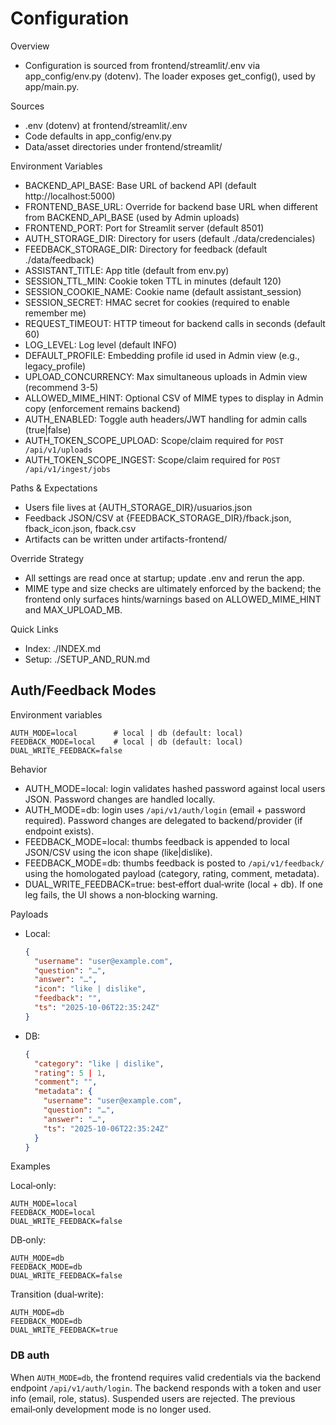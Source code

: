 # Configuration

Overview

- Configuration is sourced from frontend/streamlit/.env via app_config/env.py (dotenv). The loader exposes get_config(), used by app/main.py.

Sources

- .env (dotenv) at frontend/streamlit/.env
- Code defaults in app_config/env.py
- Data/asset directories under frontend/streamlit/

Environment Variables

- BACKEND_API_BASE: Base URL of backend API (default http://localhost:5000)
- FRONTEND_BASE_URL: Override for backend base URL when different from BACKEND_API_BASE (used by Admin uploads)
- FRONTEND_PORT: Port for Streamlit server (default 8501)
- AUTH_STORAGE_DIR: Directory for users (default ./data/credenciales)
- FEEDBACK_STORAGE_DIR: Directory for feedback (default ./data/feedback)
- ASSISTANT_TITLE: App title (default from env.py)
- SESSION_TTL_MIN: Cookie token TTL in minutes (default 120)
- SESSION_COOKIE_NAME: Cookie name (default assistant_session)
- SESSION_SECRET: HMAC secret for cookies (required to enable remember me)
- REQUEST_TIMEOUT: HTTP timeout for backend calls in seconds (default 60)
- LOG_LEVEL: Log level (default INFO)
- DEFAULT_PROFILE: Embedding profile id used in Admin view (e.g., legacy_profile)
- UPLOAD_CONCURRENCY: Max simultaneous uploads in Admin view (recommend 3-5)
- ALLOWED_MIME_HINT: Optional CSV of MIME types to display in Admin copy (enforcement remains backend)
- AUTH_ENABLED: Toggle auth headers/JWT handling for admin calls (true|false)
- AUTH_TOKEN_SCOPE_UPLOAD: Scope/claim required for `POST /api/v1/uploads`
- AUTH_TOKEN_SCOPE_INGEST: Scope/claim required for `POST /api/v1/ingest/jobs`

Paths & Expectations

- Users file lives at {AUTH_STORAGE_DIR}/usuarios.json
- Feedback JSON/CSV at {FEEDBACK_STORAGE_DIR}/fback.json, fback_icon.json, fback.csv
- Artifacts can be written under artifacts-frontend/

Override Strategy

- All settings are read once at startup; update .env and rerun the app.
- MIME type and size checks are ultimately enforced by the backend; the frontend only surfaces hints/warnings based on ALLOWED_MIME_HINT and MAX_UPLOAD_MB.

Quick Links

- Index: ./INDEX.md
- Setup: ./SETUP_AND_RUN.md

## Auth/Feedback Modes

Environment variables

```
AUTH_MODE=local        # local | db (default: local)
FEEDBACK_MODE=local    # local | db (default: local)
DUAL_WRITE_FEEDBACK=false
```

Behavior

- AUTH_MODE=local: login validates hashed password against local users JSON. Password changes are handled locally.
- AUTH_MODE=db: login uses `/api/v1/auth/login` (email + password required). Password changes are delegated to backend/provider (if endpoint exists).
- FEEDBACK_MODE=local: thumbs feedback is appended to local JSON/CSV using the icon shape (like|dislike).
- FEEDBACK_MODE=db: thumbs feedback is posted to `/api/v1/feedback/` using the homologated payload (category, rating, comment, metadata).
- DUAL_WRITE_FEEDBACK=true: best‑effort dual‑write (local + db). If one leg fails, the UI shows a non‑blocking warning.

Payloads

- Local:
  ```json
  {
    "username": "user@example.com",
    "question": "…",
    "answer": "…",
    "icon": "like | dislike",
    "feedback": "",
    "ts": "2025-10-06T22:35:24Z"
  }
  ```
- DB:
  ```json
  {
    "category": "like | dislike",
    "rating": 5 | 1,
    "comment": "",
    "metadata": {
      "username": "user@example.com",
      "question": "…",
      "answer": "…",
      "ts": "2025-10-06T22:35:24Z"
    }
  }
  ```

Examples

Local‑only:
```
AUTH_MODE=local
FEEDBACK_MODE=local
DUAL_WRITE_FEEDBACK=false
```

DB‑only:
```
AUTH_MODE=db
FEEDBACK_MODE=db
DUAL_WRITE_FEEDBACK=false
```

Transition (dual‑write):
```
AUTH_MODE=db
FEEDBACK_MODE=db
DUAL_WRITE_FEEDBACK=true
```

### DB auth

When `AUTH_MODE=db`, the frontend requires valid credentials via the backend endpoint `/api/v1/auth/login`. The backend responds with a token and user info (email, role, status). Suspended users are rejected. The previous email‑only development mode is no longer used.
